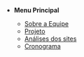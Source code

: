 - **Menu Principal**

  - [Sobre a Equipe](documentos/paginas/sobre/sobre.md)
  - [Projeto](documentos/paginas/projeto/paginaObras.md)
  - [Análises dos sites](documentos/paginas/resumos/resumos.md)
  - [Cronograma](documentos/paginas/cronograma/cronograma.md)
